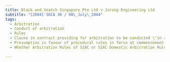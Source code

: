 ```yaml
---
title: Black and Veatch Singapore Pte Ltd v Jurong Engineering Ltd 
subtitle: "[2004] SGCA 30 / 08\_July\_2004"
tags:
  - Arbitration
  - Conduct of arbitration
  - Rules
  - Clause in contract providing for arbitration to be conducted \"in accordance with the rules of arbitration promulgated by the Singapore International Arbitration Centre\"
  - Presumption in favour of procedural rules in force at commencement of arbitration
  - Whether Arbitration Rules of SIAC or SIAC Domestic Arbitration Rules applicable

---
```


